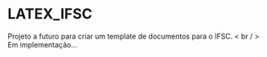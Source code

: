 <h1> LATEX_IFSC </h1>
<p>
Projeto a futuro para criar um template de documentos para o IFSC. < br / >
Em implementação...<br />
</p>
